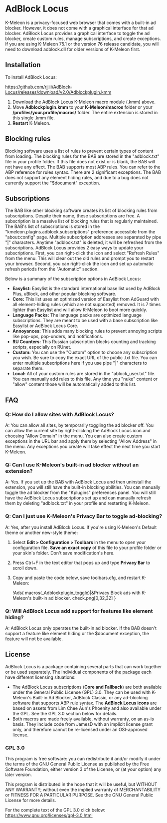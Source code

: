 # AdBlock Locus
K-Meleon is a privacy-focused web browser that comes with a built-in ad blocker. However, it does not come with a graphical interface for that ad blocker. AdBlock Locus provides a graphical interface to toggle the ad blocker, create custom rules, manage subscriptions, and create exceptions. If you are using K-Meleon 75.1 or the version 76 release candidate, you will need to download adblock.dll for older versions of K-Meleon first.

## Installation
To install AdBlock Locus:

https://github.com/rjjiii/AdBlock-Locus/releases/download/v2.0/Adblockplugin.kmm

1. Download the AdBlock Locus K-Meleon macro module (.kmm) above.
2. Move **Adblockplugin.kmm** to your **K-Meleon/macros** folder or your **/profiles/your.profile/macros/** folder. The entire extension is stored in this single .kmm file.
3. **Restart** K-Meleon.

## Blocking rules
Blocking software uses a list of rules to prevent certain types of content from loading. The blocking rules for the BAB are stored in the "adblock.txt" file in your profile folder. If this file does not exist or is blank, the BAB will not have any effect. The BAB supports most ABP rules. You can refer to the ABP reference for rules syntax. There are 2 significant exceptions. The BAB does not support any element hiding rules, and due to a bug does not currently support the "$document" exception.

## Subscriptions
The BAB like other blocking software creates its list of blocking rules from subscriptions. Despite their name, these subscriptions are free. A subscription is a massive list of blocking rules that is regularly maintained. The BAB's list of subscriptions is stored in the "kmeleon.plugins.adblock.subscriptions" preference accessible from the "about:config" page. Multiple subscription addresses are separated by pipe "|" characters. Anytime "adblock.txt" is deleted, it will be refreshed from the subscriptions. AdBlock Locus provides 2 easy ways to update your subscriptions. First, you can right-click the icon and select "Refresh Rules" from the menu. This will clear out the old rules and prompt you to restart your browser. Second, you can right-click the icon and set up automatic refresh periods from the "Automatic" section.

Below is a summary of the subscription options in AdBlock Locus:

- **Easylist:** Easylist is the standard international base list used by AdBlock Plus, uBlock, and other popular blocking software.
- **Core:** This list uses an optimized version of Easylist from AdGuard with all element-hiding rules (which are not supported) removed. It is 7 times lighter than Easylist and will allow K-Meleon to boot more quickly.
- **Language Packs:** The language packs are optimized language subscriptions. They are meant to be used with a base subscription like Easylist or AdBlock Locus Core.
- **Annoyances:** This adds many blocking rules to prevent annoying scripts like pop-ups, pop-unders, and notifications.
- **RU Counters:** This Russian subscription blocks counting and tracking scripts, especially on RUnet. 
- **Custom:** You can use the "Custom" option to choose any subscription you wish. Be sure to copy the exact URL of the public .txt file. You can enter multiple subscriptions here if you use pipe "|" characters to separate them.
- **Local:** All of your custom rules are stored in the "ablock_user.txt" file. You can manually add rules to this file. Any time you "nuke" content or "allow" content those will be automatically added to this list.

## FAQ

### Q: How do I allow sites with AdBlock Locus?

A: You can allow all sites, by temporarily toggling the ad blocker off. You can allow the current site by right-clicking the AdBlock Locus icon and choosing "Allow Domain" in the menu. You can also create custom exceptions in the URL bar and apply them by selecting "Allow Address" in the menu. Any exceptions you create will take effect the next time you start K-Meleon.

### Q: Can I use K-Meleon's built-in ad blocker without an extension?

A: Yes. If you set up the BAB with AdBlock Locus and then uninstall the extension, you will still have the built-in blocking abilities. You can manually toggle the ad blocker from the "Kplugins" preferences panel. You will still have the AdBlock Locus subscriptions set up and can manually refresh them by deleting "adblock.txt" in your profile and restarting K-Meleon. 

### Q: Can I just use K-Meleon's Privacy Bar to toggle ad-blocking?

A: Yes, after you install AdBlock Locus. If you're using K-Meleon's Default theme or another new-style theme:
1. Select **Edit > Configuration > Toolbars** in the menu to open your configuration file. **Save an exact copy** of this file to your profile folder or your skin's folder. Don't save modification's here.
2. Press Ctrl+F in the text editor that pops up and type **Privacy Bar** to scroll down.
3. Copy and paste the code below, save toolbars.cfg, and restart K-Meleon:

	!Ads{
	macros(_Adblockplugin_toggle)|&Privacy
	Block ads with K-Meleon's built-in ad blocker.
	check.png[0,32,32]
	}
	
### Q: Will AdBlock Locus add support for features like element hiding?

A: AdBlock Locus only operates the built-in ad blocker. If the BAB doesn't support a feature like element hiding or the $document exception, the feature will not be available.

## License

AdBlock Locus is a package containing several parts that can work together or be used separately. The individual components of the package each have different licensing situations:

- The AdBlock Locus subscriptions (**Core and Fallback**) are both available under the General Public License (GPL) 3.0. They can be used with K-Meleon's Built-in Ad Blocker, AdBlock Classic, or any ad-blocking software that supports ABP rule syntax. The **AdBlock Locus icons** are based on assets from Lim Chee Aun's Phoenity and also available under the GPL. See the GPL 3.0 section below for details.
- Both macros are made freely available, without warranty, on an as-is basis. They include code from JamesD with an implicit license grant only, and therefore cannot be re-licensed under an OSI-approved license.

### GPL 3.0

This program is free software: you can redistribute it and/or modify it under the terms of the GNU General Public License as published by the Free Software Foundation, either version 3 of the License, or (at your option) any later version.

This program is distributed in the hope that it will be useful, but WITHOUT ANY WARRANTY; without even the implied warranty of MERCHANTABILITY or FITNESS FOR A PARTICULAR PURPOSE. See the GNU General Public License for more details.

For the complete text of the GPL 3.0 click below:
https://www.gnu.org/licenses/gpl-3.0.html
